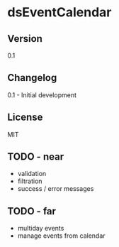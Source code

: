 dsEventCalendar
================

Version
----

0.1


Changelog
----

0.1 - Initial development 

License
----

MIT

TODO - near
----
* validation
* filtration
* success / error messages

TODO - far
----
* multiday events
* manage events from calendar